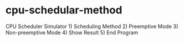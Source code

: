 # cpu-schedular-method
CPU Scheduler Simulator 1) Scheduling Method 2) Preemptive Mode 3) Non-preemptive Mode 4) Show Result 5) End Program
